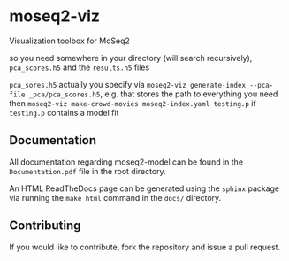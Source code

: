 # moseq2-viz
Visualization toolbox for MoSeq2

so you need somewhere in your directory (will search recursively), `pca_scores.h5` and the `results.h5` files

`pca_sores.h5` actually you specify via `moseq2-viz generate-index --pca-file _pca/pca_scores.h5`, e.g.
that stores the path to everything you need
then `moseq2-viz make-crowd-movies moseq2-index.yaml testing.p` if `testing.p` contains a model fit


## Documentation


All documentation regarding moseq2-model can be found in the `Documentation.pdf` file in the root directory.

An HTML ReadTheDocs page can be generated using the `sphinx` package via running the `make html` command 
in the `docs/` directory.

## Contributing

If you would like to contribute, fork the repository and issue a pull request.  
